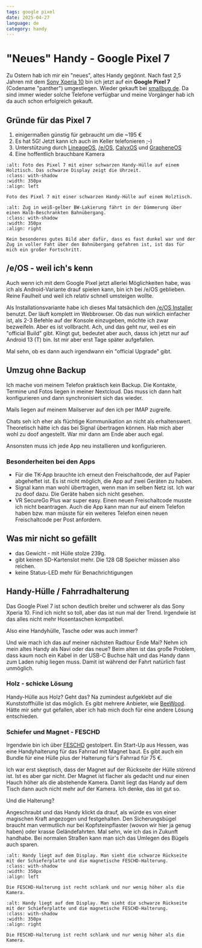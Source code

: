 ```yaml
---
tags: google pixel
date: 2025-04-27
language: de
category: handy
---
```


# "Neues" Handy - Google Pixel 7

Zu Ostern hab ich mir ein "neues", altes Handy gegönnt. Nach fast 2,5 Jahren mit dem [Sony Xperia 10](/posts/2022/11/16/sony-xperia-10.md) bin ich jetzt auf ein **Google Pixel 7** (Codename "panther") umgestiegen. Wieder gekauft bei [smallbug.de](https://smallbug.de). Da sind immer wieder solche Telefone verfügbar und meine Vorgänger hab ich da auch schon erfolgreich gekauft.

## Gründe für das Pixel 7

1. einigermaßen günstig für gebraucht um die ~195 €
2. Es hat 5G! Jetzt kann ich auch im Keller telefonieren ;-)
3. Unterstützung durch [LineageOS](https://wiki.lineageos.org/devices/panther/), [/e/OS](https://doc.e.foundation/devices/panther), [CalyxOS](https://calyxos.org/) und [GrapheneOS](https://grapheneos.org)
4. Eine hoffentlich brauchbare Kamera


<div class="clear">

```{thumbnail} feschd-20250504_130616_conv.jpg
:alt: Foto des Pixel 7 mit einer schwarzen Handy-Hülle auf einem Holztisch. Das schwarze Display zeigt die Uhrzeit. 
:class: with-shadow
:width: 350px
:align: left

Foto des Pixel 7 mit einer schwarzen Handy-Hülle auf einem Holztisch.
```

```{thumbnail} pxl_20250422_205443931.night_conv.jpg
:alt: Zug in weiß-gelber BW-Lakierung fährt in der Dämmerung über einen Halb-Beschrankten Bahnübergang. 
:class: with-shadow
:width: 350px
:align: right

Kein besonderes gutes Bild aber dafür, dass es fast dunkel war und der Zug in voller Faht über den Bahnübergang gefahren ist, ist das für mich ein großer Fortschritt.
```
</div>

## /e/OS - weil ich's kenn

Auch wenn ich mit dem Google Pixel jetzt allerlei Möglichkeiten habe, was ich als Android-Variante drauf spielen kann, bin ich bei /e/OS geblieben. Reine Faulheit und weil ich relativ schnell umsteigen wollte.

Als Installationsvariante habe ich dieses Mal tatsächlich den [/e/OS Installer](https://e.foundation/installer/) benutzt. Der läuft komplett im Webbrowser. Ob das nun wirklich einfacher ist, als 2-3 Befehle auf der Konsole einzugeben, möchte ich zwar bezweifeln. Aber es ist vollbracht. Ach, und das geht nur, weil es ein "official Build" gibt. Klingt gut, bedeutet aber auch, dasss ich jetzt nur auf Android 13 (T) bin. Ist mir aber erst Tage später aufgefallen.

Mal sehn, ob es dann auch irgendwann ein "official Upgrade" gibt.

## Umzug ohne Backup

Ich mache von meinem Telefon praktisch kein Backup. Die Kontakte, Termine und Fotos liegen in meiner Nextcloud. Das muss ich dann halt konfigurieren und dann synchronisiert sich das wieder. 

Mails liegen auf meinem Mailserver auf den ich per IMAP zugreife.

Chats seh ich eher als flüchtige Kommunikation an nicht als erhaltenswert. Theoretisch hätte ich das bei Signal übertragen können. Hab mich aber wohl zu doof angestellt. War mir dann am Ende aber auch egal.

Ansonsten muss ich jede App neu installieren und konfigurieren.

### Besonderheiten bei den Apps

* Für die TK-App brauchte ich erneut den Freischaltcode, der auf Papier abgeheftet ist. Es ist nicht möglich, die App auf zwei Geräten zu haben.
* Signal kann man wohl übertragen, wenn man im selben Netz ist. Ich war zu doof dazu. Die Geräte haben sich nicht gesehen.
* VR SecureGo Plus war super easy. Einen neuen Freischaltcode musste ich nicht beantragen. Auch die App kann man nur auf einem Telefon haben bzw. man müsste für ein weiteres Telefon einen neuen Freischaltcode per Post anfordern.

## Was mir nicht so gefällt

* das Gewicht - mit Hülle stolze 239g.
* gibt keinen SD-Kartenslot mehr. Die 128 GB Speicher müssen also reichen.
* keine Status-LED mehr für Benachrichtigungen

## Handy-Hülle / Fahrradhalterung

Das Google Pixel 7 ist schon deutlich breiter und schwerer als das Sony Xperia 10. Find ich nicht so toll, aber das ist nun mal der Trend. Irgendwie ist das alles nicht mehr Hosentaschen kompatibel.

Also eine Handyhülle, Tasche oder was auch immer?

Und wie mach ich das auf meiner nächsten Radtour Ende Mai? Nehm ich mein altes Handy als Navi oder das neue? Beim alten ist das große Problem, dass kaum noch ein Kabel in der USB-C Buchse hält und das Handy dann zum Laden ruhig liegen muss. Damit ist während der Fahrt natürlich fast unmöglich.

### Holz - schicke Lösung

Handy-Hülle aus Holz? Geht das? Na zumindest aufgeklebt auf die Kunststoffhülle ist das möglich. Es gibt mehrere Anbieter, wie [BeeWood](https://bee-wood.de). Hätte mir sehr gut gefallen, aber ich hab mich doch für eine andere Lösung entschieden.


### Schiefer und Magnet - FESCHD

Irgendwie bin ich über [FESCHD](https://www.feschd.com) gestolpert. Ein Start-Up aus Hessen, was eine Handyhalterung für das Fahrrad mit Magnet baut. Es gibt auch ein Bundle für eine Hülle plus der Halterung für's Fahrrad für 75 €.

Ich war erst skeptisch, dass der Magnet auf der Rückseite der Hülle störend ist. Ist es aber gar nicht. Der Magnet ist flacher als gedacht und nur einen Hauch höher als die abstehende Kamera. Damit liegt das Handy auf dem Tisch dann auch nicht mehr auf der Kamera. Ich denke, das ist gut so.

Und die Halterung?

Angeschraubt und das Handy klickt da drauf, als würde es von einer magischen Kraft angezogen und festgehalten. Den Sicherungsbügel braucht man vermutlich nur bei Kopfsteinpflaster (wovon wir hier ja genug haben) oder krasse Geländefahrten. Mal sehn, wie ich das in Zukunft handhabe. Bei normalen Straßen kann man sich das Umlegen des Bügels auch sparen.

<div class="clear">

```{thumbnail} feschd-20250504_130505_1_conv.jpg
:alt: Handy liegt auf dem Display. Man sieht die schwarze Rückseite mit der Schieferplatte und die magnetische FESCHD-Halterung.
:class: with-shadow
:width: 350px
:align: left

Die FESCHD-Halterung ist recht schlank und nur wenig höher als die Kamera.
```

```{thumbnail} feschd-20250504_130540_conv.jpg
:alt: Handy liegt auf dem Display. Man sieht die schwarze Rückseite mit der Schieferplatte und die magnetische FESCHD-Halterung.
:class: with-shadow
:width: 350px
:align: right

Die FESCHD-Halterung ist recht schlank und nur wenig höher als die Kamera.
```

</div>